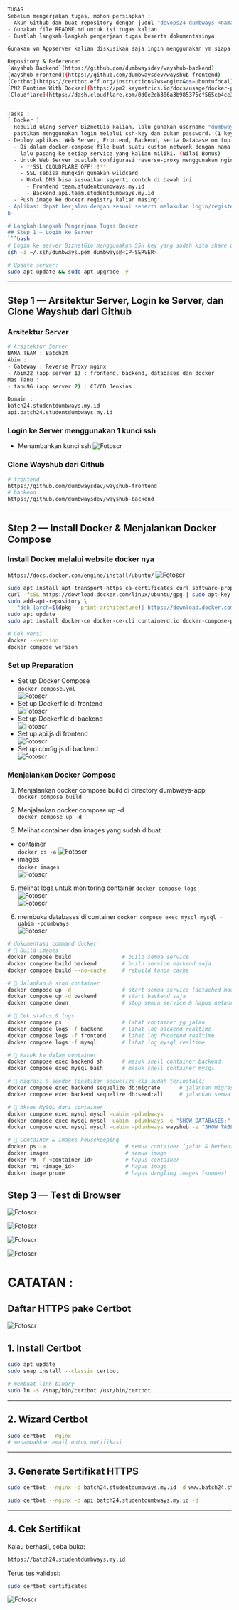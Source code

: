 ```bash
TUGAS :
Sebelum mengerjakan tugas, mohon persiapkan :
- Akun Github dan buat repository dengan judul "devops24-dumbways-<nama kalian>"
- Gunakan file README.md untuk isi tugas kalian
- Buatlah langkah-langkah pengerjaan tugas beserta dokumentasinya

Gunakan vm Appserver kalian diskusikan saja ingin menggunakan vm siapa di dalam team.

Repository & Reference:
[Wayshub Backend](https://github.com/dumbwaysdev/wayshub-backend)
[Wayshub Frontend](https://github.com/dumbwaysdev/wayshub-frontend)
[Certbot](https://certbot.eff.org/instructions?ws=nginx&os=ubuntufocal)
[PM2 Runtime With Docker](https://pm2.keymetrics.io/docs/usage/docker-pm2-nodejs)
[Cloudflare](https://dash.cloudflare.com/0d0e2eb306a3b985375cf565cb4ce3fc/studentdumbways.my.id/dns/records)


Tasks :
[ Docker ]
- Rebuild ulang server BiznetGio kalian, lalu gunakan username "dumbways" yang kalian gunakan bersama,
  pastikan menggunakan login melalui ssh-key dan bukan password. (1 key untuk semua akan menjadi bonus) 
- Deploy aplikasi Web Server, Frontend, Backend, serta Database on top `docker compose`
  - Di dalam docker-compose file buat suatu custom network dengan nama **team kalian**,
    lalu pasang ke setiap service yang kalian miliki. (Nilai Bonus)
  - Untuk Web Server buatlah configurasi reverse-proxy menggunakan nginx on top docker.
    - **SSL CLOUDFLARE OFF!!!**
    - SSL sebisa mungkin gunakan wildcard
    - Untuk DNS bisa sesuaikan seperti contoh di bawah ini
      - Frontend team.studentdumbways.my.id
      - Backend api.team.studentdumbways.my.id
  - Push image ke docker registry kalian masing".
- Aplikasi dapat berjalan dengan sesuai seperti melakukan login/register.
b

# Langkah-Langkah Pengerjaan Tugas Docker
## Step 1 — Login ke Server
```bash
# Login ke server BiznetGio menggunakan SSH key yang sudah kita share untuk sesama:
ssh -i ~/.ssh/dumbways.pem dumbways@<IP-SERVER>

# Update server:
sudo apt update && sudo apt upgrade -y
```

---

## Step 1 — Arsitektur Server, Login ke Server, dan Clone Wayshub dari Github
### Arsitektur Server
```bash
# Arsitektur Server
NAMA TEAM : Batch24
Abim :
- Gateway : Reverse Proxy nginx
- Abim22 (app server 1) : frontend, backend, databases dan docker
Mas Tanu :
- tanu96 (app server 2) : CI/CD Jenkins

Domain :
batch24.studentdumbways.my.id
api.batch24.studentdumbways.my.id
```

### Login ke Server menggunakan 1 kunci ssh
- Menambahkan kunci ssh
![Fotoscr](scr/Foto-0.png)

### Clone Wayshub dari Github
```bash
# frontend
https://github.com/dumbwaysdev/wayshub-frontend
# backend
https://github.com/dumbwaysdev/wayshub-backend
```

---

## Step 2 — Install Docker & Menjalankan Docker Compose

### Install Docker melalui website docker nya
`https://docs.docker.com/engine/install/ubuntu/`
![Fotoscr](scr/Foto-1.png)  
```bash
sudo apt install apt-transport-https ca-certificates curl software-properties-common -y
curl -fsSL https://download.docker.com/linux/ubuntu/gpg | sudo apt-key add -
sudo add-apt-repository \
   "deb [arch=$(dpkg --print-architecture)] https://download.docker.com/linux/ubuntu $(lsb_release -cs) stable"
sudo apt update
sudo apt install docker-ce docker-ce-cli containerd.io docker-compose-plugin -y

# Cek versi
docker --version
docker compose version

```

### Set up Preparation
- Set up Docker Compose  
  `docker-compose.yml`  
![Fotoscr](scr/Foto-2.png)  
- Set up Dockerfile di frontend  
![Fotoscr](scr/Foto-3.png)  
- Set up Dockerfile di backend  
![Fotoscr](scr/Foto-4.png)  
- Set up api.js di frontend  
![Fotoscr](scr/Foto-5.png)  
- Set up config.js di backend  
![Fotoscr](scr/Foto-6.png)  

### Menjalankan Docker Compose 
1. Menjalankan docker compose build di directory dumbways-app  
  `docker compose build`

2. Menjalankan docker compose up -d  
  `docker compose up -d`

3. Melihat container dan images yang sudah dibuat
  - container  
  `docker ps -a`
![Fotoscr](scr/Foto-7.png)   
  - images  
  `docker images`  
![Fotoscr](scr/Foto-8.png)  

5. melihat logs untuk monitoring container
  `docker compose logs`  
![Fotoscr](scr/Foto-9-0.png)   
![Fotoscr](scr/Foto-9-1.png) 

7. membuka databases di container
`docker compose exec mysql mysql -uabim -pdumbways`  
![Fotoscr](scr/Foto-10.png) 

```bash
# dokumentasi command docker
# 🔹 Build images
docker compose build                # build semua service
docker compose build backend        # build service backend saja
docker compose build --no-cache     # rebuild tanpa cache

# 🔹 Jalankan & stop container
docker compose up -d                # start semua service (detached mode)
docker compose up -d backend        # start backend saja
docker compose down                 # stop semua service & hapus network

# 🔹 Cek status & logs
docker compose ps                   # lihat container yg jalan
docker compose logs -f backend      # lihat log backend realtime
docker compose logs -f frontend     # lihat log frontend realtime
docker compose logs -f mysql        # lihat log mysql realtime

# 🔹 Masuk ke dalam container
docker compose exec backend sh      # masuk shell container backend
docker compose exec mysql bash      # masuk shell container mysql

# 🔹 Migrasi & seeder (pastikan sequelize-cli sudah terinstall)
docker compose exec backend sequelize db:migrate      # jalankan migrasi
docker compose exec backend sequelize db:seed:all     # jalankan semua seeder

# 🔹 Akses MySQL dari container
docker compose exec mysql mysql -uabim -pdumbways 
docker compose exec mysql mysql -uabim -pdumbways -e "SHOW DATABASES;"
docker compose exec mysql mysql -uabim -pdumbways wayshub -e "SHOW TABLES;"

# 🔹 Container & images housekeeping
docker ps -a                         # semua container (jalan & berhenti)
docker images                        # semua image
docker rm -f <container_id>          # hapus container
docker rmi <image_id>                # hapus image
docker image prune                   # hapus dangling images (<none>)

```
## Step 3 — Test di Browser
![Fotoscr](scr/Foto-11.png) 

![Fotoscr](scr/Foto-12.png) 

![Fotoscr](scr/Foto-13.png) 

![Fotoscr](scr/Foto-14.png) 


# CATATAN :

## Daftar HTTPS pake Certbot
![Fotoscr](scr/Certbot-1.png) 

## 1. Install Certbot
```bash
sudo apt update
sudo snap install --classic certbot

# membuat link binary
sudo ln -s /snap/bin/certbot /usr/bin/certbot
```
---

## 2. Wizard Certbot
```bash
sudo certbot --nginx
# menambahkan email untuk notifikasi
 ```
---
 
## 3. Generate Sertifikat HTTPS
```bash
sudo certbot --nginx -d batch24.studentdumbways.my.id -d www.batch24.studentdumbways.my.id

sudo certbot --nginx -d api.batch24.studentdumbways.my.id -d  
```
---

## 4. Cek Sertifikat

Kalau berhasil, coba buka:
```bash
https://batch24.studentdumbways.my.id
```

Terus tes validasi:
```bash
sudo certbot certificates
```
![Fotoscr](scr/Certbot-2.png) 
